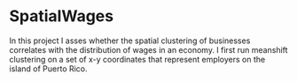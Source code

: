 # SpatialWages

In this project I asses whether the spatial clustering of businesses correlates with the distribution of wages in an economy.
I first run meanshift clustering on a set of x-y coordinates that represent employers on the island of Puerto Rico. 
